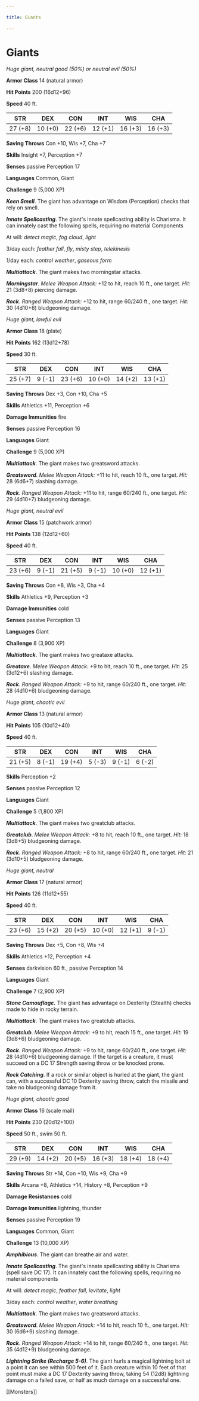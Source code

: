 --- 
title: Giants 
---
# Giants


*Huge giant, neutral good (50%) or neutral evil (50%)*

**Armor Class** 14 (natural armor)

**Hit Points** 200 (16d12+96)

**Speed** 40 ft.

| STR     | DEX     | CON     | INT     | WIS     | CHA     |
|---------|---------|---------|---------|---------|---------|
| 27 (+8) | 10 (+0) | 22 (+6) | 12 (+1) | 16 (+3) | 16 (+3) |

**Saving Throws** Con +10, Wis +7, Cha +7

**Skills** Insight +7, Perception +7

**Senses** passive Perception 17

**Languages** Common, Giant

**Challenge** 9 (5,000 XP)

***Keen Smell***. The giant has advantage on Wisdom (Perception) checks that rely on smell.

***Innate Spellcasting***. The giant's innate spellcasting ability is Charisma. It can innately cast the following spells, requiring no material Components

At will: *detect magic*, *fog cloud*, *light*

3/day each: *feather fall*, *fly*, *misty step*, *telekinesis*

1/day each: *control weather*, *gaseous form*


***Multiattack***. The giant makes two morningstar attacks.

***Morningstar***. *Melee Weapon Attack:* +12 to hit, reach 10 ft., one target. *Hit:* 21 (3d8+8) piercing damage.

***Rock***. *Ranged Weapon Attack:* +12 to hit, range 60/240 ft., one target. *Hit:* 30 (4d10+8) bludgeoning damage.


*Huge giant, lawful evil*

**Armor Class** 18 (plate)

**Hit Points** 162 (13d12+78)

**Speed** 30 ft.

| STR     | DEX    | CON     | INT     | WIS     | CHA     |
|---------|--------|---------|---------|---------|---------|
| 25 (+7) | 9 (-1) | 23 (+6) | 10 (+0) | 14 (+2) | 13 (+1) |

**Saving Throws** Dex +3, Con +10, Cha +5

**Skills** Athletics +11, Perception +6

**Damage Immunities** fire

**Senses** passive Perception 16

**Languages** Giant

**Challenge** 9 (5,000 XP)


***Multiattack***. The giant makes two greatsword attacks.

***Greatsword***. *Melee Weapon Attack:* +11 to hit, reach 10 ft., one target. *Hit:* 28 (6d6+7) slashing damage.

***Rock***. *Ranged Weapon Attack:* +11 to hit, range 60/240 ft., one target. *Hit:* 29 (4d10+7) bludgeoning damage.


*Huge giant, neutral evil*

**Armor Class** 15 (patchwork armor)

**Hit Points** 138 (12d12+60)

**Speed** 40 ft.

| STR     | DEX    | CON     | INT    | WIS     | CHA     |
|---------|--------|---------|--------|---------|---------|
| 23 (+6) | 9 (-1) | 21 (+5) | 9 (-1) | 10 (+0) | 12 (+1) |

**Saving Throws** Con +8, Wis +3, Cha +4

**Skills** Athletics +9, Perception +3

**Damage Immunities** cold

**Senses** passive Perception 13

**Languages** Giant

**Challenge** 8 (3,900 XP)


***Multiattack***. The giant makes two greataxe attacks.

***Greataxe***. *Melee Weapon Attack:* +9 to hit, reach 10 ft., one target. *Hit:* 25 (3d12+6) slashing damage.

***Rock***. *Ranged Weapon Attack:* +9 to hit, range 60/240 ft., one target. *Hit:* 28 (4d10+6) bludgeoning damage.


*Huge giant, chaotic evil*

**Armor Class** 13 (natural armor)

**Hit Points** 105 (10d12+40)

**Speed** 40 ft.

| STR     | DEX    | CON     | INT    | WIS    | CHA    |
|---------|--------|---------|--------|--------|--------|
| 21 (+5) | 8 (-1) | 19 (+4) | 5 (-3) | 9 (-1) | 6 (-2) |

**Skills** Perception +2

**Senses** passive Perception 12

**Languages** Giant

**Challenge** 5 (1,800 XP)


***Multiattack***. The giant makes two greatclub attacks.

***Greatclub***. *Melee Weapon Attack:* +8 to hit, reach 10 ft., one target. *Hit:* 18 (3d8+5) bludgeoning damage.

***Rock***. *Ranged Weapon Attack:* +8 to hit, range 60/240 ft., one target. *Hit:* 21 (3d10+5) bludgeoning damage.


*Huge giant, neutral*

**Armor Class** 17 (natural armor)

**Hit Points** 126 (11d12+55)

**Speed** 40 ft.

| STR     | DEX     | CON     | INT     | WIS     | CHA    |
|---------|---------|---------|---------|---------|--------|
| 23 (+6) | 15 (+2) | 20 (+5) | 10 (+0) | 12 (+1) | 9 (-1) |

**Saving Throws** Dex +5, Con +8, Wis +4

**Skills** Athletics +12, Perception +4

**Senses** darkvision 60 ft., passive Perception 14

**Languages** Giant

**Challenge** 7 (2,900 XP)

***Stone Camouflage.*** The giant has advantage on Dexterity (Stealth) checks made to hide in rocky terrain.


***Multiattack***. The giant makes two greatclub attacks.

***Greatclub***. *Melee Weapon Attack:* +9 to hit, reach 15 ft., one target. *Hit:* 19 (3d8+6) bludgeoning damage.

***Rock***. *Ranged Weapon Attack:* +9 to hit, range 60/240 ft., one target. *Hit:* 28 (4d10+6) bludgeoning damage. If the target is a creature, it must succeed on a DC 17 Strength saving throw or be knocked prone.


***Rock Catching***. If a rock or similar object is hurled at the giant, the giant can, with a successful DC 10 Dexterity saving throw, catch the missile and take no bludgeoning damage from it.


*Huge giant, chaotic good*

**Armor Class** 16 (scale mail)

**Hit Points** 230 (20d12+100)

**Speed** 50 ft., swim 50 ft.

| STR     | DEX     | CON     | INT     | WIS     | CHA     |
|---------|---------|---------|---------|---------|---------|
| 29 (+9) | 14 (+2) | 20 (+5) | 16 (+3) | 18 (+4) | 18 (+4) |

**Saving Throws** Str +14, Con +10, Wis +9, Cha +9

**Skills** Arcana +8, Athletics +14, History +8, Perception +9

**Damage Resistances** cold

**Damage Immunities** lightning, thunder

**Senses** passive Perception 19

**Languages** Common, Giant

**Challenge** 13 (10,000 XP)

***Amphibious***. The giant can breathe air and water.

***Innate Spellcasting***. The giant's innate spellcasting ability is Charisma (spell save DC 17). It can innately cast the following spells, requiring no material components

At will: *detect magic*, *feather fall*, *levitate*, *light*

3/day each: *control weather*, *water breathing*


***Multiattack***. The giant makes two greatsword attacks.

***Greatsword***. *Melee Weapon Attack:* +14 to hit, reach 10 ft., one target. *Hit:* 30 (6d6+9) slashing damage.

***Rock***. *Ranged Weapon Attack:* +14 to hit, range 60/240 ft., one target. *Hit:* 35 (4d12+9) bludgeoning damage.

***Lightning Strike (Recharge 5-6)***. The giant hurls a magical lightning bolt at a point it can see within 500 feet of it. Each creature within 10 feet of that point must make a DC 17 Dexterity saving throw, taking 54 (12d8) lightning damage on a failed save, or half as much damage on a successful one.


[[Monsters]]
